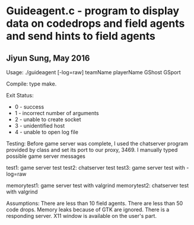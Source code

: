 # Guideagent.c - program to display data on codedrops and field agents and send hints to field agents

## Jiyun Sung, May 2016

Usage: ./guideagent [-log=raw] teamName playerName GShost GSport

Compile: type make.

Exit Status:
* 0 - success
* 1 - incorrect number of arguments
* 2 - unable to create socket
* 3 - unidentified host
* 4 - unable to open log file

Testing:
Before game server was complete, I used the chatserver program provided by class and set its port to our proxy, 3469. I manually typed possible game server messages

test1: game server test
test2: chatserver test
test3: game server test with -log=raw

memorytest1: game server test with valgrind
memorytest2: chatserver test with valgrind

Assumptions:
There are less than 10 field agents.
There are less than 50 code drops.
Memory leaks because of GTK are ignored.
There is a responding server.
X11 window is available on the user's part.